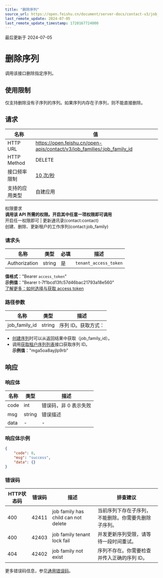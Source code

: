 ```yaml
---
title: "删除序列"
source_url: https://open.feishu.cn/document/server-docs/contact-v3/job_family/delete
last_remote_update: 2024-07-05
last_remote_update_timestamp: 1720167724000
---
```

最后更新于 2024-07-05

# 删除序列

调用该接口删除指定序列。

## 使用限制

仅支持删除没有子序列的序列。如果序列内存在子序列，则不能直接删除。

## 请求
名称 | 值
---|---
HTTP URL | https://open.feishu.cn/open-apis/contact/v3/job_families/:job_family_id
HTTP Method | DELETE
接口频率限制 | [10 次/秒](https://open.feishu.cn/document/ukTMukTMukTM/uUzN04SN3QjL1cDN)
支持的应用类型 | 自建应用
权限要求  
            **调用该 API 所需的权限。开启其中任意一项权限即可调用**  
            开启任一权限即可 | 更新通讯录(contact:contact)  
            创建、删除、更新租户的工作序列(contact:job_family)

### 请求头

名称 | 类型 | 必填 | 描述
--- | --- | --- | ---
Authorization | string | 是 | `tenant_access_token`  
**值格式**："Bearer `access_token`"  
**示例值**："Bearer t-7f1bcd13fc57d46bac21793a18e560"  
[了解更多：如何选择与获取 access token](https://open.feishu.cn/document/uAjLw4CM/ugTN1YjL4UTN24CO1UjN/trouble-shooting/how-to-choose-which-type-of-token-to-use)

### 路径参数

名称 | 类型 | 描述
--- | --- | ---
job_family_id | string | 序列 ID。获取方式：  
- [创建序列](https://open.feishu.cn/document/uAjLw4CM/ukTMukTMukTM/reference/contact-v3/job_family/create)时可以从返回结果中获取（job_family_id）。  
- 调用[获取租户序列列表](https://open.feishu.cn/document/uAjLw4CM/ukTMukTMukTM/reference/contact-v3/job_family/list)接口获取序列 ID。  
**示例值**："mga5oa8ayjlp9rb"

## 响应

### 响应体

名称 | 类型 | 描述
--- | --- | ---
code | int | 错误码，非 0 表示失败
msg | string | 错误描述
data | \- | \-

### 响应体示例
```json
{
    "code": 0,
    "msg": "success",
    "data": {}
}
```

### 错误码

HTTP状态码 | 错误码 | 描述 | 排查建议
--- | --- | --- | ---
400 | 42411 | job family has child can not delete | 当前序列下存在子序列，不能删除。你需要先删除子序列。
400 | 42403 | job family tenant lock fail | 并发更新序列受限，请等待一段时间重试。
404 | 42402 | job family not exist | 序列不存在。你需要检查并传入正确的序列 ID。

更多错误码信息，参见[通用错误码](https://open.feishu.cn/document/ukTMukTMukTM/ugjM14COyUjL4ITN)。
